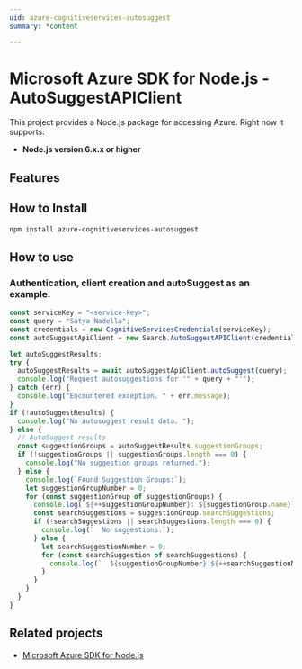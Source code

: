 ```yaml
---
uid: azure-cognitiveservices-autosuggest
summary: *content

---
```

# Microsoft Azure SDK for Node.js - AutoSuggestAPIClient
This project provides a Node.js package for accessing Azure. Right now it supports:
- **Node.js version 6.x.x or higher**

## Features


## How to Install

```bash
npm install azure-cognitiveservices-autosuggest
```

## How to use

### Authentication, client creation and autoSuggest as an example.

```javascript
const serviceKey = "<service-key>";
const query = "Satya Nadella";
const credentials = new CognitiveServicesCredentials(serviceKey);
const autoSuggestApiClient = new Search.AutoSuggestAPIClient(credentials);

let autoSuggestResults;
try {
  autoSuggestResults = await autoSuggestApiClient.autoSuggest(query);
  console.log("Request autosuggestions for '" + query + "'");
} catch (err) {
  console.log("Encountered exception. " + err.message);
}
if (!autoSuggestResults) {
  console.log("No autosuggest result data. ");
} else {
  // AutoSuggest results
  const suggestionGroups = autoSuggestResults.suggestionGroups;
  if (!suggestionGroups || suggestionGroups.length === 0) {
    console.log("No suggestion groups returned.");
  } else {
    console.log(`Found Suggestion Groups:`);
    let suggestionGroupNumber = 0;
    for (const suggestionGroup of suggestionGroups) {
      console.log(`${++suggestionGroupNumber}: ${suggestionGroup.name}`);
      const searchSuggestions = suggestionGroup.searchSuggestions;
      if (!searchSuggestions || searchSuggestions.length === 0) {
        console.log(`  No suggestions.`);
      } else {
        let searchSuggestionNumber = 0;
        for (const searchSuggestion of searchSuggestions) {
          console.log(`  ${suggestionGroupNumber}.${++searchSuggestionNumber}: ${suggestion.displayText}`);
        }
      }
    }
  }
}
```

## Related projects

- [Microsoft Azure SDK for Node.js](https://github.com/Azure/azure-sdk-for-node)
